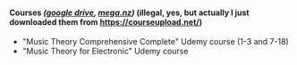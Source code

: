 #### Courses *([google drive](https://drive.google.com/drive/folders/1mEINZVa6t02-b5spy9yqdK9Mz0ljEiRl?usp=sharing), [mega.nz](https://mega.nz/folder/h0lW2RyQ#TcVrInr6S8mtugYA0OgklA))* (illegal, yes, but actually I just downloaded them from https://courseupload.net/)
- "Music Theory Comprehensive Complete" Udemy course (1-3 and 7-18)
- "Music Theory for Electronic" Udemy course
